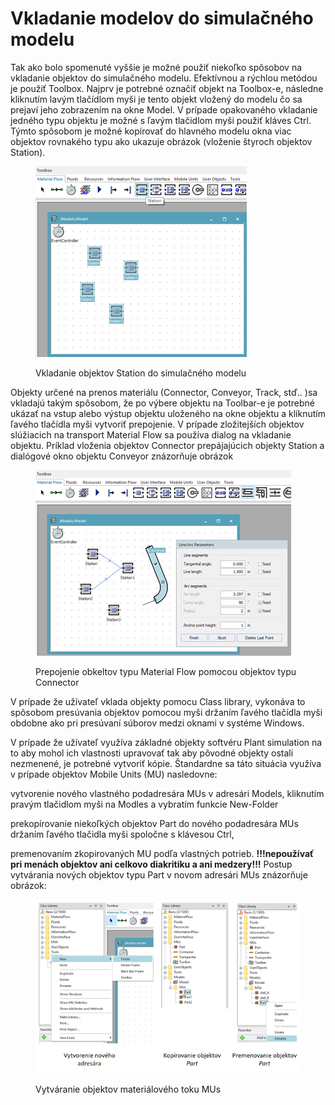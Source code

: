 # Vkladanie modelov do simulačného modelu

Tak ako bolo spomenuté vyššie je možné použiť niekoľko spôsobov na vkladanie objektov do simulačného modelu. Efektívnou a rýchlou metódou je použiť Toolbox. Najprv je potrebné označiť objekt na Toolbox-e, následne kliknutím lavým tlačídlom myši je tento objekt vložený do modelu čo sa prejaví jeho zobrazením na okne Model. V prípade opakovaného vkladanie jedného typu objektu je možné s ľavým tlačidlom myši použiť kláves Ctrl. Týmto spôsobom je možné kopírovať do hlavného modelu okna viac objektov rovnakého typu ako ukazuje obrázok (vloženie štyroch objektov Station).

<figure><img src="../.gitbook/assets/Vkladanie_objektov_station.png" alt=""><figcaption><p>Vkladanie objektov Station do simulačného modelu</p></figcaption></figure>

Objekty určené na prenos materiálu (Connector, Conveyor, Track, stď.. )sa vkladajú takým spôsobom, že po výbere objektu na Toolbar-e je potrebné ukázať na vstup alebo výstup objektu uloženého na okne objektu a kliknutím ľavého tlačídla myši vytvoriť prepojenie. V prípade zložitejších objektov slúžiacich na transport Material Flow sa používa dialog na vkladanie objektu. Príklad vloženia objektov Connector prepájajúcich objekty Station a dialógové okno objektu Conveyor znázorňuje obrázok

<figure><img src="../.gitbook/assets/Prepojenie_material_flow_konektor.png" alt=""><figcaption><p>Prepojenie obkeltov typu Material Flow pomocou objektov typu Connector</p></figcaption></figure>

V prípade že užívateľ vklada objekty pomocu Class library, vykonáva to spôsobom presúvania objektov pomocou myši držaním ľavého tlačídla myši obdobne ako pri presúvaní súborov medzi oknami v systéme Windows.

V prípade že užívateľ využíva základné objekty softvéru Plant simulation na to aby mohol ich vlastnosti upravovať tak aby pôvodné objekty ostali nezmenené, je potrebné vytvoriť kópie. Štandardne sa táto situácia využíva v prípade objektov Mobile Units (MU) nasledovne:

vytvorenie nového vlastného podadresára MUs v adresári Models, kliknutím pravým tlačidlom myši na Modles a vybratím funkcie New-Folder

prekopírovanie niekoľkých objektov Part do nového podadresára MUs držaním ľavého tlačidla myši spoločne s klávesou Ctrl,

premenovaním zkopirovaných MU podľa vlastných potrieb. **!!!nepoužívať pri menách objektov ani celkovo diakritiku a ani medzery!!!**
Postup vytvárania nových objektov typu Part v novom adresári MUs znázorňuje obrázok:

<figure><img src="../.gitbook/assets/Vytvaranie_objektov_mat_toku.png" alt=""><figcaption><p>Vytváranie objektov materiálového toku MUs</p></figcaption></figure>
